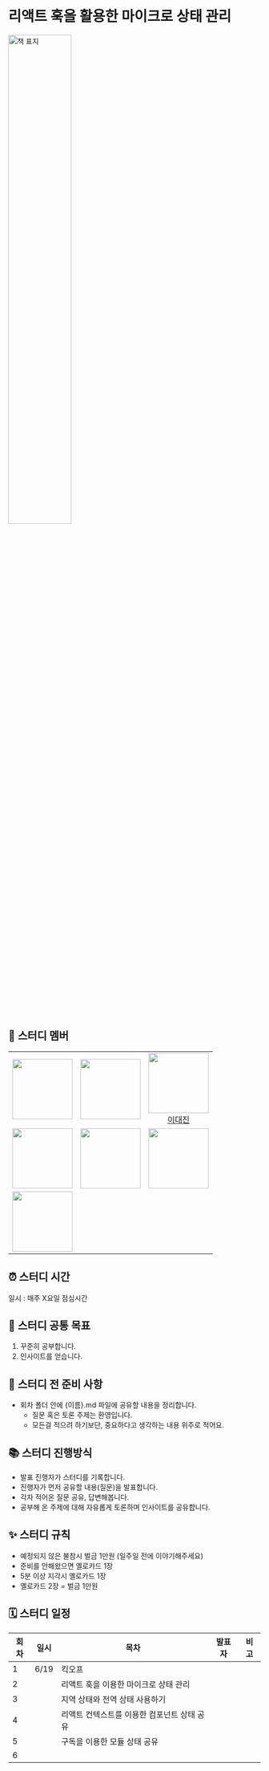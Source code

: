 # 리액트 훅을 활용한 마이크로 상태 관리

<img src="https://github.com/user-attachments/assets/d2729dc7-1fb3-4f29-bda1-e9446b3a78a1" width="50%" alt="책 표지" />

## 🏃 스터디 멤버

<table>
<tr>
  <td align="center">
    <img src="" width="120px" height="120px"/><br/>
    <a href=""></a>
  </td>
  <td align="center">
    <img src="" width="120px" height="120px"/><br/>
    <a href=""></a>
  </td>
  <td align="center">
    <img src="https://github.com/daejlee.png?size=100" width="120px" height="120px"/><br/>
    <a href="https://github.com/daejlee">이대진</a>
  </td>
</tr>
<tr>
  <td align="center">
    <img src="" width="120px" height="120px"/><br/>
    <a href=""></a>
  </td>
  <td align="center">
    <img src="" width="120px" height="120px"/><br/>
    <a href=""></a>
  </td>
  <td align="center">
    <img src="" width="120px" height="120px"/><br/>
    <a href=""></a>
  </td>
</tr>
<tr>
  <td align="center">
    <img src="" width="120px" height="120px"/><br/>
    <a href=""></a>
  </td>
</tr>
</table>

## ⏰ 스터디 시간

일시 : 매주 X요일 점심시간

## 🎯 스터디 공통 목표

1. 꾸준히 공부합니다.
2. 인사이트를 얻습니다.

## 🥊 스터디 전 준비 사항

- 회차 폴더 안에 {이름}.md 파일에 공유할 내용을 정리합니다.
  - 질문 혹은 토론 주제는 환영입니다.
  - 모든걸 적으려 하기보단, 중요하다고 생각하는 내용 위주로 적어요.

## 📚 스터디 진행방식

- 발표 진행자가 스터디를 기록합니다.
- 진행자가 먼저 공유할 내용(질문)을 발표합니다.
- 각자 적어온 질문 공유, 답변해봅니다.
- 공부해 온 주제에 대해 자유롭게 토론하며 인사이트를 공유합니다.

## ✨ 스터디 규칙

- 예정되지 않은 불참시 벌금 1만원 (일주일 전에 이야기해주세요)
- 준비를 안해왔으면 옐로카드 1장
- 5분 이상 지각시 옐로카드 1장
- 옐로카드 2장 = 벌금 1만원

## 🗓 스터디 일정

| 회차 | 일시      | 목차                                                 | 발표자         | 비고        |
| ---- | --------- | ----------------------------------------------------  | -------------- | ----------- |
| 1    | 6/19      | 킥오프      |       |             |
| 2    |           | 리액트 훅을 이용한 마이크로 상태 관리 |       |             |
| 3    |           | 지역 상태와 전역 상태 사용하기 |       |             |
| 4    |           | 리액트 컨텍스트를 이용한 컴포넌트 상태 공유 |       |             |
| 5    |           | 구독을 이용한 모듈 상태 공유 |       |             |
| 6    |           | |       |             |
